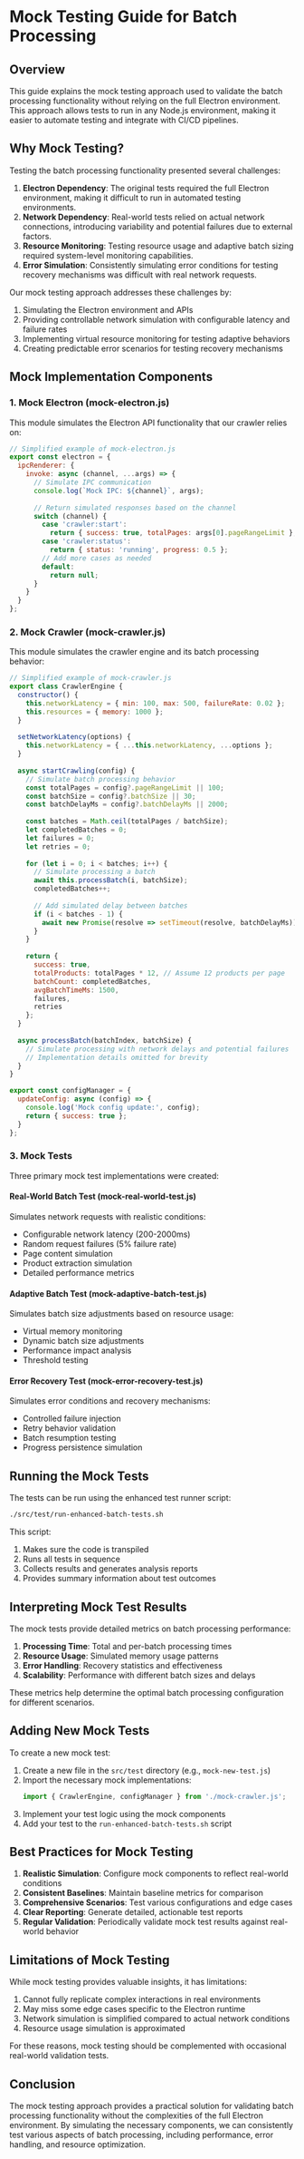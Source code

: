 # Mock Testing Guide for Batch Processing

## Overview

This guide explains the mock testing approach used to validate the batch processing functionality without relying on the full Electron environment. This approach allows tests to run in any Node.js environment, making it easier to automate testing and integrate with CI/CD pipelines.

## Why Mock Testing?

Testing the batch processing functionality presented several challenges:

1. **Electron Dependency**: The original tests required the full Electron environment, making it difficult to run in automated testing environments.
2. **Network Dependency**: Real-world tests relied on actual network connections, introducing variability and potential failures due to external factors.
3. **Resource Monitoring**: Testing resource usage and adaptive batch sizing required system-level monitoring capabilities.
4. **Error Simulation**: Consistently simulating error conditions for testing recovery mechanisms was difficult with real network requests.

Our mock testing approach addresses these challenges by:

1. Simulating the Electron environment and APIs
2. Providing controllable network simulation with configurable latency and failure rates
3. Implementing virtual resource monitoring for testing adaptive behaviors
4. Creating predictable error scenarios for testing recovery mechanisms

## Mock Implementation Components

### 1. Mock Electron (mock-electron.js)

This module simulates the Electron API functionality that our crawler relies on:

```javascript
// Simplified example of mock-electron.js
export const electron = {
  ipcRenderer: {
    invoke: async (channel, ...args) => {
      // Simulate IPC communication
      console.log(`Mock IPC: ${channel}`, args);
      
      // Return simulated responses based on the channel
      switch (channel) {
        case 'crawler:start':
          return { success: true, totalPages: args[0].pageRangeLimit };
        case 'crawler:status':
          return { status: 'running', progress: 0.5 };
        // Add more cases as needed
        default:
          return null;
      }
    }
  }
};
```

### 2. Mock Crawler (mock-crawler.js)

This module simulates the crawler engine and its batch processing behavior:

```javascript
// Simplified example of mock-crawler.js
export class CrawlerEngine {
  constructor() {
    this.networkLatency = { min: 100, max: 500, failureRate: 0.02 };
    this.resources = { memory: 1000 };
  }
  
  setNetworkLatency(options) {
    this.networkLatency = { ...this.networkLatency, ...options };
  }
  
  async startCrawling(config) {
    // Simulate batch processing behavior
    const totalPages = config?.pageRangeLimit || 100;
    const batchSize = config?.batchSize || 30;
    const batchDelayMs = config?.batchDelayMs || 2000;
    
    const batches = Math.ceil(totalPages / batchSize);
    let completedBatches = 0;
    let failures = 0;
    let retries = 0;
    
    for (let i = 0; i < batches; i++) {
      // Simulate processing a batch
      await this.processBatch(i, batchSize);
      completedBatches++;
      
      // Add simulated delay between batches
      if (i < batches - 1) {
        await new Promise(resolve => setTimeout(resolve, batchDelayMs));
      }
    }
    
    return {
      success: true,
      totalProducts: totalPages * 12, // Assume 12 products per page
      batchCount: completedBatches,
      avgBatchTimeMs: 1500,
      failures,
      retries
    };
  }
  
  async processBatch(batchIndex, batchSize) {
    // Simulate processing with network delays and potential failures
    // Implementation details omitted for brevity
  }
}

export const configManager = {
  updateConfig: async (config) => {
    console.log('Mock config update:', config);
    return { success: true };
  }
};
```

### 3. Mock Tests

Three primary mock test implementations were created:

#### Real-World Batch Test (mock-real-world-test.js)

Simulates network requests with realistic conditions:

- Configurable network latency (200-2000ms)
- Random request failures (5% failure rate)
- Page content simulation
- Product extraction simulation
- Detailed performance metrics

#### Adaptive Batch Test (mock-adaptive-batch-test.js)

Simulates batch size adjustments based on resource usage:

- Virtual memory monitoring
- Dynamic batch size adjustments
- Performance impact analysis
- Threshold testing

#### Error Recovery Test (mock-error-recovery-test.js)

Simulates error conditions and recovery mechanisms:

- Controlled failure injection
- Retry behavior validation
- Batch resumption testing
- Progress persistence simulation

## Running the Mock Tests

The tests can be run using the enhanced test runner script:

```bash
./src/test/run-enhanced-batch-tests.sh
```

This script:

1. Makes sure the code is transpiled
2. Runs all tests in sequence
3. Collects results and generates analysis reports
4. Provides summary information about test outcomes

## Interpreting Mock Test Results

The mock tests provide detailed metrics on batch processing performance:

1. **Processing Time**: Total and per-batch processing times
2. **Resource Usage**: Simulated memory usage patterns
3. **Error Handling**: Recovery statistics and effectiveness
4. **Scalability**: Performance with different batch sizes and delays

These metrics help determine the optimal batch processing configuration for different scenarios.

## Adding New Mock Tests

To create a new mock test:

1. Create a new file in the `src/test` directory (e.g., `mock-new-test.js`)
2. Import the necessary mock implementations:
   ```javascript
   import { CrawlerEngine, configManager } from './mock-crawler.js';
   ```
3. Implement your test logic using the mock components
4. Add your test to the `run-enhanced-batch-tests.sh` script

## Best Practices for Mock Testing

1. **Realistic Simulation**: Configure mock components to reflect real-world conditions
2. **Consistent Baselines**: Maintain baseline metrics for comparison
3. **Comprehensive Scenarios**: Test various configurations and edge cases
4. **Clear Reporting**: Generate detailed, actionable test reports
5. **Regular Validation**: Periodically validate mock test results against real-world behavior

## Limitations of Mock Testing

While mock testing provides valuable insights, it has limitations:

1. Cannot fully replicate complex interactions in real environments
2. May miss some edge cases specific to the Electron runtime
3. Network simulation is simplified compared to actual network conditions
4. Resource usage simulation is approximated

For these reasons, mock testing should be complemented with occasional real-world validation tests.

## Conclusion

The mock testing approach provides a practical solution for validating batch processing functionality without the complexities of the full Electron environment. By simulating the necessary components, we can consistently test various aspects of batch processing, including performance, error handling, and resource optimization.
